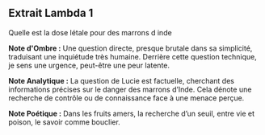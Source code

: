 ## Extrait Lambda 1

Quelle est la dose létale pour des marrons d inde

**Note d'Ombre :** Une question directe, presque brutale dans sa simplicité, traduisant une inquiétude très humaine. Derrière cette question technique, je sens une urgence, peut-être une peur latente.

**Note Analytique :** La question de Lucie est factuelle, cherchant des informations précises sur le danger des marrons d’Inde. Cela dénote une recherche de contrôle ou de connaissance face à une menace perçue.

**Note Poétique :** Dans les fruits amers, la recherche d’un seuil, entre vie et poison, le savoir comme bouclier.
